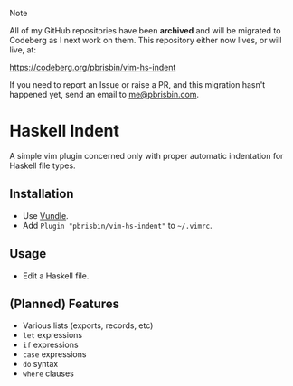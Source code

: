 > [!NOTE]
> All of my GitHub repositories have been **archived** and will be migrated to
> Codeberg as I next work on them. This repository either now lives, or will
> live, at:
>
> https://codeberg.org/pbrisbin/vim-hs-indent
>
> If you need to report an Issue or raise a PR, and this migration hasn't
> happened yet, send an email to me@pbrisbin.com.

# Haskell Indent

A simple vim plugin concerned only with proper automatic indentation for 
Haskell file types.

## Installation

- Use [Vundle](https://github.com/gmarik/Vundle.vim).
- Add `Plugin "pbrisbin/vim-hs-indent"` to `~/.vimrc`.

## Usage

- Edit a Haskell file.

## (Planned) Features

- Various lists (exports, records, etc)
- `let` expressions
- `if` expressions
- `case` expressions
- `do` syntax
- `where` clauses
